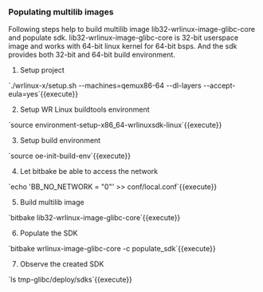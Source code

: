 ### Populating multilib images

<p>
Following steps help to build multilib image lib32-wrlinux-image-glibc-core and populate sdk. lib32-wrlinux-image-glibc-core is 32-bit userspace image and works with 64-bit linux kernel for 64-bit bsps. And the sdk provides both 32-bit and 64-bit build environment.
</p>

1. Setup project
<p>`./wrlinux-x/setup.sh --machines=qemux86-64 --dl-layers --accept-eula=yes`{{execute}}

2. Setup WR Linux buildtools environment
<p>`source  environment-setup-x86_64-wrlinuxsdk-linux`{{execute}}

3. Setup build environment
<p>`source  oe-init-build-env`{{execute}}

4. Let bitbake be able to access the network
<p>`echo 'BB_NO_NETWORK = "0"' >> conf/local.conf`{{execute}}

5. Build multilib image
<p>`bitbake lib32-wrlinux-image-glibc-core`{{execute}}

6. Populate the SDK
<p>`bitbake wrlinux-image-glibc-core -c populate_sdk`{{execute}}

7. Observe the created SDK
<p>`ls tmp-glibc/deploy/sdks`{{execute}}

